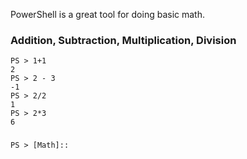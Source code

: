 PowerShell is a great tool for doing basic math. 

### Addition, Subtraction, Multiplication, Division

```
PS > 1+1
2
PS > 2 - 3
-1
PS > 2/2
1
PS > 2*3
6
```

###

```
PS > [Math]::
```